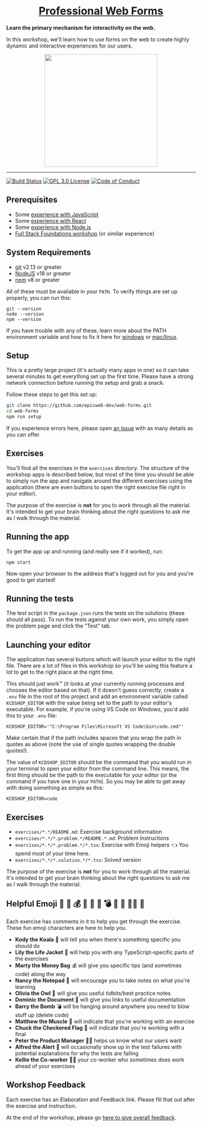 <div>
  <h1 align="center"><a href="https://www.epicweb.dev/workshops/professional-web-forms">Professional Web Forms</a></h1>
  <strong>
    Learn the primary mechanism for interactivity on the web.
  </strong>
  <p>
    In this workshop, we'll learn how to use forms on the web to create highly dynamic and interactive experiences for our users.
  </p>
</div>

<div align="center">
  <a
    alt="Epic Web logo with the words Deployed Version"
    href="https://forms.epicweb.dev/"
  >
    <img
      width="300px"
      src="https://github-production-user-asset-6210df.s3.amazonaws.com/1500684/254000390-447a3559-e7b9-4918-947a-1b326d239771.png"
    />
  </a>
</div>

<hr />

<!-- prettier-ignore-start -->
[![Build Status][build-badge]][build]
[![GPL 3.0 License][license-badge]][license]
[![Code of Conduct][coc-badge]][coc]
<!-- prettier-ignore-end -->

## Prerequisites

- Some
  [experience with JavaScript](https://kentcdodds.com/blog/javascript-to-know-for-react)
- Some [experience with React](https://kcd.im/beginner-react)
- Some [experience with Node.js](https://nodejs.dev/en/learn)
- [Full Stack Foundations workshop](https://github.com/epicweb-dev/full-stack-foundations)
  (or similar experience)

## System Requirements

- [git][git] v2.13 or greater
- [NodeJS][node] v18 or greater
- [npm][npm] v8 or greater

All of these must be available in your `PATH`. To verify things are set up
properly, you can run this:

```shell
git --version
node --version
npm --version
```

If you have trouble with any of these, learn more about the PATH environment
variable and how to fix it here for [windows][win-path] or
[mac/linux][mac-path].

## Setup

This is a pretty large project (it's actually many apps in one) so it can take
several minutes to get everything set up the first time. Please have a strong
network connection before running the setup and grab a snack.

Follow these steps to get this set up:

```sh
git clone https://github.com/epicweb-dev/web-forms.git
cd web-forms
npm run setup
```

If you experience errors here, please open [an issue][issue] with as many
details as you can offer.

## Exercises

You'll find all the exercises in the `exercises` directory. The structure of the
workshop apps is described below, but most of the time you should be able to
simply run the app and navigate around the different exercises using the
application (there are even buttons to open the right exercise file right in
your editor).

The purpose of the exercise is **not** for you to work through all the material.
It's intended to get your brain thinking about the right questions to ask me as
_I_ walk through the material.

## Running the app

To get the app up and running (and really see if it worked), run:

```shell
npm start
```

Now open your browser to the address that's logged out for you and you're good
to get started!

## Running the tests

The test script in the `package.json` runs the tests on the solutions (these
should all pass). To run the tests against your own work, you simply open the
problem page and click the "Test" tab.

## Launching your editor

The application has several buttons which will launch your editor to the right
file. There are a lot of files in this workshop so you'll be using this feature
a lot to get to the right place at the right time.

This should just work™️ (it looks at your currently running processes and
chooses the editor based on that). If it doesn't guess correctly, create a
`.env` file in the root of this project and add an environment variable called
`KCDSHOP_EDITOR` with the value being set to the path to your editor's
executable. For example, if you're using VS Code on Windows, you'd add this to
your `.env` file:

```
KCDSHOP_EDITOR='"C:\Program Files\Microsoft VS Code\bin\code.cmd"'
```

Make certain that if the path includes spaces that you wrap the path in quotes
as above (note the use of single quotes wrapping the double quotes!).

The value of `KCDSHOP_EDITOR` should be the command that you would run in your
terminal to open your editor from the command line. This means, the first thing
should be the path to the executable for your editor (or the command if you have
one in your `PATH`). So you may be able to get away with doing something as
simple as this:

```
KCDSHOP_EDITOR=code
```

## Exercises

- `exercises/*.*/README.md`: Exercise background information
- `exercises/*.*/*.problem.*/README.*.md`: Problem Instructions
- `exercises/*.*/*.problem.*/*.tsx`: Exercise with Emoji helpers 👈 You spend
  most of your time here.
- `exercises/*.*/*.solution.*/*.tsx`: Solved version

The purpose of the exercise is **not** for you to work through all the material.
It's intended to get your brain thinking about the right questions to ask me as
_I_ walk through the material.

## Helpful Emoji 🐨 🦺 💰 📝 🦉 📜 💣 💪 🏁 👨‍💼 🚨

Each exercise has comments in it to help you get through the exercise. These fun
emoji characters are here to help you.

- **Kody the Koala** 🐨 will tell you when there's something specific you should
  do
- **Lily the Life Jacket** 🦺 will help you with any TypeScript-specific parts
  of the exercises
- **Marty the Money Bag** 💰 will give you specific tips (and sometimes code)
  along the way
- **Nancy the Notepad** 📝 will encourage you to take notes on what you're
  learning
- **Olivia the Owl** 🦉 will give you useful tidbits/best practice notes
- **Dominic the Document** 📜 will give you links to useful documentation
- **Barry the Bomb** 💣 will be hanging around anywhere you need to blow stuff
  up (delete code)
- **Matthew the Muscle** 💪 will indicate that you're working with an exercise
- **Chuck the Checkered Flag** 🏁 will indicate that you're working with a final
- **Peter the Product Manager** 👨‍💼 helps us know what our users want
- **Alfred the Alert** 🚨 will occasionally show up in the test failures with
  potential explanations for why the tests are failing
- **Kellie the Co-worker** 🧝‍♀️ your co-worker who sometimes does work ahead of
  your exercises

## Workshop Feedback

Each exercise has an Elaboration and Feedback link. Please fill that out after
the exercise and instruction.

At the end of the workshop, please go
[here to give overall feedback](https://docs.google.com/forms/d/e/1FAIpQLSdRmj9p8-5zyoqRzxp3UpqSbC3aFkweXvvJIKes0a5s894gzg/viewform).

<!-- prettier-ignore-start -->
[npm]: https://www.npmjs.com/
[node]: https://nodejs.org
[git]: https://git-scm.com/
[build-badge]: https://img.shields.io/github/actions/workflow/status/epicweb-dev/web-forms/deploy.yml?branch=main&logo=github&style=flat-square
[build]: https://github.com/epicweb-dev/web-forms/actions?query=workflow%3Adeploy
[license-badge]: https://img.shields.io/badge/license-GPL%203.0%20License-blue.svg?style=flat-square
[license]: https://github.com/epicweb-dev/web-forms/blob/main/LICENSE
[coc-badge]: https://img.shields.io/badge/code%20of-conduct-ff69b4.svg?style=flat-square
[coc]: https://kentcdodds.com/conduct
[win-path]: https://www.howtogeek.com/118594/how-to-edit-your-system-path-for-easy-command-line-access/
[mac-path]: http://stackoverflow.com/a/24322978/971592
[issue]: https://github.com/epicweb-dev/web-forms/issues/new
<!-- prettier-ignore-end -->
